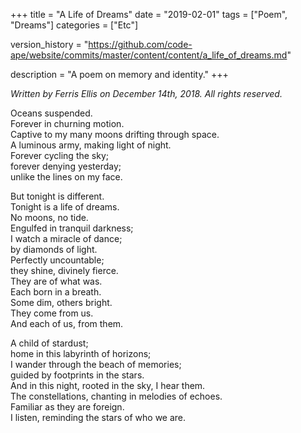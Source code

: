+++
title = "A Life of Dreams"
date = "2019-02-01"
tags = ["Poem", "Dreams"]
categories = ["Etc"]

version_history = "https://github.com/code-ape/website/commits/master/content/content/a_life_of_dreams.md"

description = "A poem on memory and identity."
+++

*Written by Ferris Ellis on December 14th, 2018. All rights reserved.*

Oceans suspended.  
Forever in churning motion.  
Captive to my many moons
drifting through space.  
A luminous army, making light of night.  
Forever cycling the sky;  
forever denying yesterday;  
unlike the lines on my face.  

But tonight is different.  
Tonight is a life of dreams.  
No moons, no tide.  
Engulfed in tranquil darkness;  
I watch a miracle of dance;  
by diamonds of light.  
Perfectly uncountable;  
they shine, divinely fierce.  
They are of what was.  
Each born in a breath.  
Some dim, others bright.  
They come from us.  
And each of us, from them.  

A child of stardust;  
home in this labyrinth of horizons;  
I wander through the beach of memories;  
guided by footprints in the stars.  
And in this night, rooted in the sky, I hear them.  
The constellations, chanting in melodies of echoes.  
Familiar as they are foreign.  
I listen, reminding the stars of who we are.
